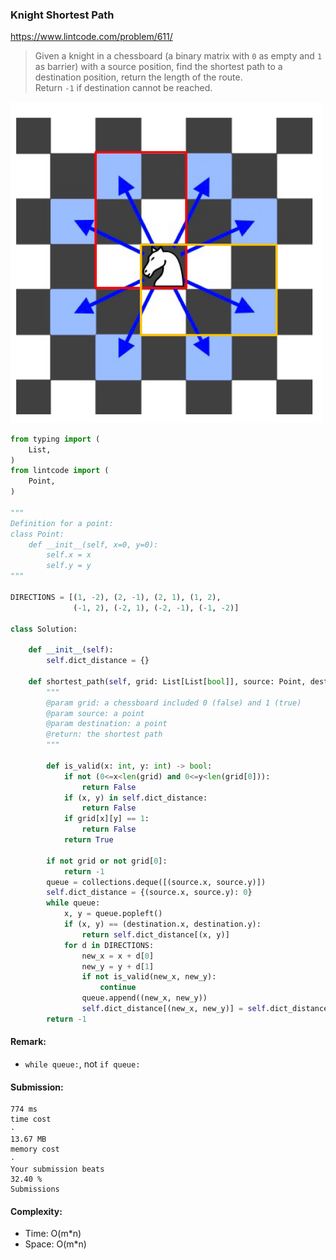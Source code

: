 ### Knight Shortest Path
https://www.lintcode.com/problem/611/
>Given a knight in a chessboard (a binary matrix with `0` as empty and `1` as barrier) with a source position, find the shortest path to a destination position, return the length of the route.\
>Return `-1` if destination cannot be reached.

<p>
    <img src="../images/611_Knight.jpg" width="500" />
</p>

```python
from typing import (
    List,
)
from lintcode import (
    Point,
)

"""
Definition for a point:
class Point:
    def __init__(self, x=0, y=0):
        self.x = x
        self.y = y
"""

DIRECTIONS = [(1, -2), (2, -1), (2, 1), (1, 2), 
              (-1, 2), (-2, 1), (-2, -1), (-1, -2)]

class Solution:
    
    def __init__(self):
        self.dict_distance = {}

    def shortest_path(self, grid: List[List[bool]], source: Point, destination: Point) -> int:
        """
        @param grid: a chessboard included 0 (false) and 1 (true)
        @param source: a point
        @param destination: a point
        @return: the shortest path 
        """

        def is_valid(x: int, y: int) -> bool:
            if not (0<=x<len(grid) and 0<=y<len(grid[0])):
                return False
            if (x, y) in self.dict_distance:
                return False
            if grid[x][y] == 1:
                return False
            return True

        if not grid or not grid[0]:
            return -1
        queue = collections.deque([(source.x, source.y)])
        self.dict_distance = {(source.x, source.y): 0}
        while queue:
            x, y = queue.popleft()
            if (x, y) == (destination.x, destination.y):
                return self.dict_distance[(x, y)]
            for d in DIRECTIONS:
                new_x = x + d[0]
                new_y = y + d[1]
                if not is_valid(new_x, new_y):
                    continue
                queue.append((new_x, new_y))
                self.dict_distance[(new_x, new_y)] = self.dict_distance[(x, y)] + 1
        return -1
```
#### Remark:
- `while queue:`, not `if queue:`
#### Submission:
```
774 ms
time cost
·
13.67 MB
memory cost
·
Your submission beats
32.40 %
Submissions
```
#### Complexity:
- Time: O(m*n)
- Space: O(m*n)
